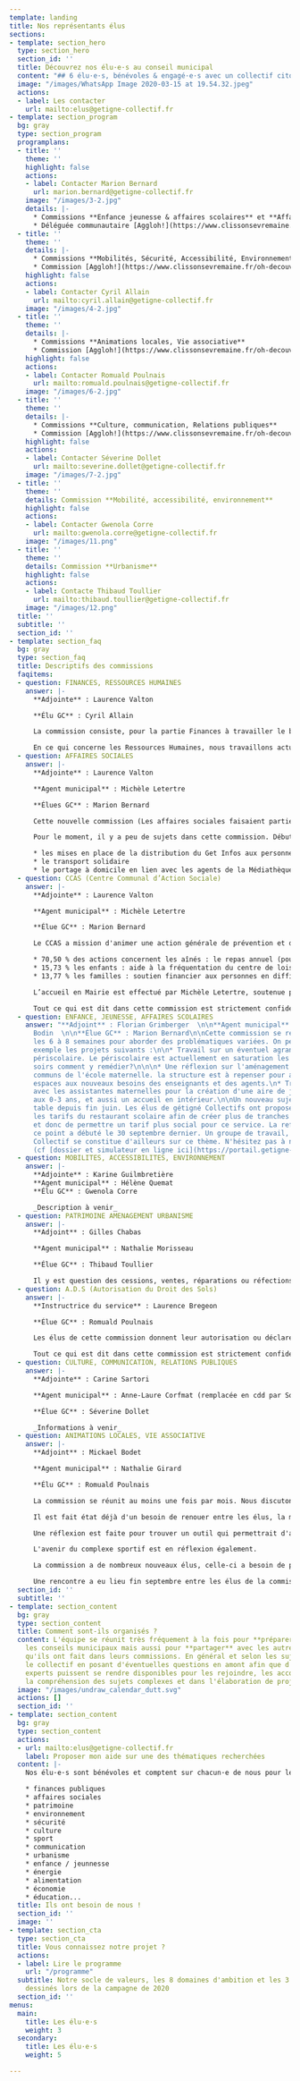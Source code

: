 ```yaml
---
template: landing
title: Nos représentants élus
sections:
- template: section_hero
  type: section_hero
  section_id: ''
  title: Découvrez nos élu·e·s au conseil municipal
  content: "## 6 élu·e·s, bénévoles & engagé·e·s avec un collectif citoyen"
  image: "/images/WhatsApp Image 2020-03-15 at 19.54.32.jpeg"
  actions:
  - label: Les contacter
    url: mailto:elus@getigne-collectif.fr
- template: section_program
  bg: gray
  type: section_program
  programplans:
  - title: ''
    theme: ''
    highlight: false
    actions:
    - label: Contacter Marion Bernard
      url: marion.bernard@getigne-collectif.fr
    image: "/images/3-2.jpg"
    details: |-
      * Commissions **Enfance jeunesse & affaires scolaires** et **Affaires sociales**
      * Déléguée communautaire [Aggloh!](https://www.clissonsevremaine.fr/oh-decouvrir/16-communes/fiche-individuelle/annuaire/marion-bernard/) - [Membre titulaire Collecte des déchets](http://environnement.clissonsevremaine.fr/)
  - title: ''
    theme: ''
    details: |-
      * Commissions **Mobilités, Sécurité, Accessibilité, Environnement**
      * Commission [Aggloh!](https://www.clissonsevremaine.fr/oh-decouvrir/16-communes/fiche-individuelle/annuaire/marion-bernard/) **Établissements aquatiques**
    highlight: false
    actions:
    - label: Contacter Cyril Allain
      url: mailto:cyril.allain@getigne-collectif.fr
    image: "/images/4-2.jpg"
  - title: ''
    theme: ''
    details: |-
      * Commissions **Animations locales, Vie associative**
      * Commission [Aggloh!](https://www.clissonsevremaine.fr/oh-decouvrir/16-communes/fiche-individuelle/annuaire/marion-bernard/) **Urbanisme**
    highlight: false
    actions:
    - label: Contacter Romuald Poulnais
      url: mailto:romuald.poulnais@getigne-collectif.fr
    image: "/images/6-2.jpg"
  - title: ''
    theme: ''
    details: |-
      * Commissions **Culture, communication, Relations publiques**
      * Commission [Aggloh!](https://www.clissonsevremaine.fr/oh-decouvrir/16-communes/fiche-individuelle/annuaire/marion-bernard/) **Petite enfance**
    highlight: false
    actions:
    - label: Contacter Séverine Dollet
      url: mailto:severine.dollet@getigne-collectif.fr
    image: "/images/7-2.jpg"
  - title: ''
    theme: ''
    details: Commission **Mobilité, accessibilité, environnement**
    highlight: false
    actions:
    - label: Contacter Gwenola Corre
      url: mailto:gwenola.corre@getigne-collectif.fr
    image: "/images/11.png"
  - title: ''
    theme: ''
    details: Commission **Urbanisme**
    highlight: false
    actions:
    - label: Contacte Thibaud Toullier
      url: mailto:thibaud.toullier@getigne-collectif.fr
    image: "/images/12.png"
  title: ''
  subtitle: ''
  section_id: ''
- template: section_faq
  bg: gray
  type: section_faq
  title: Descriptifs des commissions
  faqitems:
  - question: FINANCES, RESSOURCES HUMAINES
    answer: |-
      **Adjointe** : Laurence Valton

      **Élu GC** : Cyril Allain

      La commission consiste, pour la partie Finances à travailler le budget prévisionnel de la mairie, puis d’effectuer des ajustements en cours de mandat, de gérer des dépenses imprévues de façon à conserver un bon équilibre général.

      En ce qui concerne les Ressources Humaines, nous travaillons actuellement sur la façon de proposer le télétravail aux agents de la mairie.
  - question: AFFAIRES SOCIALES
    answer: |-
      **Adjointe** : Laurence Valton

      **Agent municipal** : Michèle Letertre

      **Élues GC** : Marion Bernard

      Cette nouvelle commission (Les affaires sociales faisaient partie avant de la commission finances et ressources humaines) semblerait avoir été créée en écho à notre proposition de créer une commission « Solidarités » avec un adjoint de Gétigné Collectif. Cela nous avait été refusé lors du 1er conseil municipal du 25 mai.

      Pour le moment, il y a peu de sujets dans cette commission. Débutent cependant :

      * les mises en place de la distribution du Get Infos aux personnes isolées en demande
      * le transport solidaire
      * le portage à domicile en lien avec les agents de la Médiathèque.
  - question: CCAS (Centre Communal d’Action Sociale)
    answer: |-
      **Adjointe** : Laurence Valton

      **Agent municipal** : Michèle Letertre

      **Élue GC** : Marion Bernard

      Le CCAS a mission d'animer une action générale de prévention et de développement social au sein de la commune en liaison étroite avec les institutions publiques et privées (seule commission non constituée uniquement d’élus, la moitié de ses membres sont des bénévoles d’association locale dans le domaine sociale, solidaire ou de la santé).

      * 70,50 % des actions concernent les aînés : le repas annuel (pour les +73 ans et leur conjoint), le colis de Noël pour les +85 ans et résidents de l’EHPAD, registre des personnes vulnérables, une aide financière aux personnes à faibles revenus pour le sport adapté
      * 15,73 % les enfants : aide à la fréquentation du centre de loisirs, partenariat avec le centre de loisirs pour la confection des menus du repas des aînés
      * 13,77 % les familles : soutien financier aux personnes en difficulté (bons d’achat pour les enfants +3 ans, de carburant, bons alimentaires, participations financières pour des impayés), partenariat avec une mutuelle santé

      L’accueil en Mairie est effectué par Michèle Letertre, soutenue par Laurence Valton et monsieur le Maire. Le CCAS s’occupe aussi de donner le dossier de demandes de logement social (58 actuellement), aide pour tout besoin d’abonnement ou d’utilisation du service de transport Lila à la demande. Il gère (avec un Notaire) un logement d’urgence (bail d’une durée limitée) et peut établir un contrat de prêt de vélo (2 actuellement).

      Tout ce qui est dit dans cette commission est strictement confidentiel.
  - question: ENFANCE, JEUNESSE, AFFAIRES SCOLAIRES
    answer: "**Adjoint** : Florian Grimberger  \n\n**Agent municipal** : Laetitia
      Bodin  \n\n**Élue GC** : Marion Bernard\n\nCette commission se réunira toutes
      les 6 à 8 semaines pour aborder des problématiques variées. On peut citer comme
      exemple les projets suivants :\n\n* Travail sur un éventuel agrandissement du
      périscolaire. Le périscolaire est actuellement en saturation les mardis et jeudis
      soirs comment y remédier?\n\n\n* Une réflexion sur l'aménagement des espaces
      communs de l'école maternelle. la structure est à repenser pour adapter les
      espaces aux nouveaux besoins des enseignants et des agents.\n* Travail en partenariat
      avec les assistantes maternelles pour la création d'une aire de jeux adaptée
      aux 0-3 ans, et aussi un accueil en intérieur.\n\nUn nouveau sujet est sur la
      table depuis fin juin. Les élus de gétigné Collectifs ont proposé de travailler
      les tarifs du restaurant scolaire afin de créer plus de tranches de quotient
      et donc de permettre un tarif plus social pour ce service. La refléxion sur
      ce point a débuté le 30 septembre dernier. Un groupe de travail, interne à Gétigné
      Collectif se constitue d'ailleurs sur ce thème. N'hésitez pas à nous rejoindre
      (cf [dossier et simulateur en ligne ici](https://portail.getigne-collectif.fr/simulateur-tarification-restaurant-scolaire-2021/))."
  - question: MOBILITES, ACCESSIBILITES, ENVIRONNEMENT
    answer: |-
      **Adjointe** : Karine Guilmbretière
      **Agent municipal** : Hélène Quemat
      **Élu GC** : Gwenola Corre

      _Description à venir_
  - question: PATRIMOINE AMENAGEMENT URBANISME
    answer: |-
      **Adjoint** : Gilles Chabas

      **Agent municipal** : Nathalie Morisseau

      **Élue GC** : Thibaud Toullier

      Il y est question des cessions, ventes, réparations ou réfections et aménagements de biens municipaux et patrimoniaux dans le respect du PLU (Plan Local d’Urbanisme). Par exemple : les travaux de la maison du 1 rue de l’aire bidu transformée en espace commercial, la vente de la maison Place de l’aire bidu (qui va être transformée en locations par un investisseur immobilier), le suivi des travaux de la ZAC multi-sites (où de nombreux pavillons y verront le jour)…
  - question: A.D.S (Autorisation du Droit des Sols)
    answer: |-
      **Instructrice du service** : Laurence Bregeon

      **Élue GC** : Romuald Poulnais

      Les élus de cette commission donnent leur autorisation ou déclarent un refus sur des dossiers (instruits préalablement par Laurence Bregeon) de Permis de construire, d’aménager, Déclaration Préalable et Certificat d'urbanisme. Une visite sur les lieux est parfois organisée en cas de besoin, selon la problématique.

      Tout ce qui est dit dans cette commission est strictement confidentiel.
  - question: CULTURE, COMMUNICATION, RELATIONS PUBLIQUES
    answer: |-
      **Adjointe** : Carine Sartori

      **Agent municipal** : Anne-Laure Corfmat (remplacée en cdd par Sophie Cherrier)

      **Élue GC** : Séverine Dollet

      _Informations à venir_
  - question: ANIMATIONS LOCALES, VIE ASSOCIATIVE
    answer: |-
      **Adjoint** : Mickael Bodet

      **Agent municipal** : Nathalie Girard

      **Élu GC** : Romuald Poulnais

      La commission se réunit au moins une fois par mois. Nous discutons des projets souhaités par la mairie, sur le développement de la vie associative à Gétigné et sur la manière de dynamiser la vie social locale.

      Il est fait état déjà d'un besoin de renouer entre les élus, la municipalité et l'ensemble des associations en créant des partenariats sur des projets.

      Une réflexion est faite pour trouver un outil qui permettrait d'avoir une meilleure visibilité des salles municipales, ainsi que de leur disponibilité.

      L'avenir du complexe sportif est en réflexion également.

      La commission a de nombreux nouveaux élus, celle-ci a besoin de prendre ses marques.

      Une rencontre a eu lieu fin septembre entre les élus de la commission et l'ensemble des représentants des associations. Une synthèse de celle-ci sera bientôt disponible.
  section_id: ''
  subtitle: ''
- template: section_content
  bg: gray
  type: section_content
  title: Comment sont-ils organisés ?
  content: L'équipe se réunit très fréquement à la fois pour **préparer ensemble**
    les conseils municipaux mais aussi pour **partager** avec les autres les avancées
    qu'ils ont fait dans leurs commissions. En général et selon les sujets, ils sollicitent
    le collectif en posant d'éventuelles questions en amont afin que d'éventuelles
    experts puissent se rendre disponibles pour les rejoindre, les accompagner dans
    la compréhension des sujets complexes et dans l'élaboration de projets / solutions.
  image: "/images/undraw_calendar_dutt.svg"
  actions: []
  section_id: ''
- template: section_content
  bg: gray
  type: section_content
  actions:
  - url: mailto:elus@getigne-collectif.fr
    label: Proposer mon aide sur une des thématiques recherchées
  content: |-
    Nos élu·e·s sont bénévoles et comptent sur chacun·e de nous pour les soutenir autant qu'on le peut. Nous avons tous des compétences qui peuvent être mis à profit aussi il ne faut pas hésiter à proposer votre aide à fortiori dans les domaines évidents comme la :

    * finances publiques
    * affaires sociales
    * patrimoine
    * environnement
    * sécurité
    * culture
    * sport
    * communication
    * urbanisme
    * enfance / jeunnesse
    * énergie
    * alimentation
    * économie
    * éducation...
  title: Ils ont besoin de nous !
  section_id: ''
  image: ''
- template: section_cta
  type: section_cta
  title: Vous connaissez notre projet ?
  actions:
  - label: Lire le programme
    url: "/programme"
  subtitle: Notre socle de valeurs, les 8 domaines d'ambition et les 3 grands projets
    dessinés lors de la campagne de 2020
  section_id: ''
menus:
  main:
    title: Les élu·e·s
    weight: 3
  secondary:
    title: Les élu·e·s
    weight: 5

---
```

